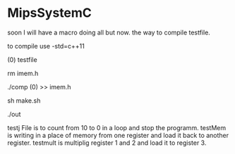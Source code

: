 # MipsSystemC
soon I will have a macro doing all but now.
the way to compile testfile.

to compile use -std=c++11


(0) testfile

rm imem.h

./comp (0) >> imem.h

sh make.sh

./out


testj File is to count from 10 to 0 in a loop and stop the programm.
testMem is writing in a place of memory from one register and load it back to another register.
testmult is multiplig register 1 and 2 and load it to register 3.
